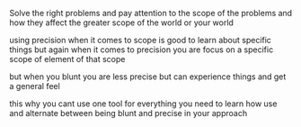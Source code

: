 Solve the right problems and pay attention to the scope of the problems and how they affect the greater scope of the world or your world  
  
using precision when it comes to scope is good to learn about specific things but again when it comes to precision you are focus on a specific scope of element of that scope  
  
but when you blunt you are less precise but can experience things and get a general feel  
  
this why you cant use one tool for everything you need to learn how use and alternate between being blunt and precise in your approach